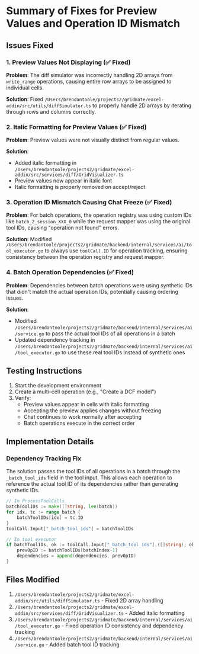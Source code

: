 # Summary of Fixes for Preview Values and Operation ID Mismatch

## Issues Fixed

### 1. Preview Values Not Displaying (✅ Fixed)
**Problem**: The diff simulator was incorrectly handling 2D arrays from `write_range` operations, causing entire row arrays to be assigned to individual cells.

**Solution**: Fixed `/Users/brendantoole/projects2/gridmate/excel-addin/src/utils/diffSimulator.ts` to properly handle 2D arrays by iterating through rows and columns correctly.

### 2. Italic Formatting for Preview Values (✅ Fixed)
**Problem**: Preview values were not visually distinct from regular values.

**Solution**: 
- Added italic formatting in `/Users/brendantoole/projects2/gridmate/excel-addin/src/services/diff/GridVisualizer.ts`
- Preview values now appear in italic font
- Italic formatting is properly removed on accept/reject

### 3. Operation ID Mismatch Causing Chat Freeze (✅ Fixed)
**Problem**: For batch operations, the operation registry was using custom IDs like `batch_2_session_XXX_0` while the request mapper was using the original tool IDs, causing "operation not found" errors.

**Solution**: Modified `/Users/brendantoole/projects2/gridmate/backend/internal/services/ai/tool_executor.go` to always use `toolCall.ID` for operation tracking, ensuring consistency between the operation registry and request mapper.

### 4. Batch Operation Dependencies (✅ Fixed)
**Problem**: Dependencies between batch operations were using synthetic IDs that didn't match the actual operation IDs, potentially causing ordering issues.

**Solution**: 
- Modified `/Users/brendantoole/projects2/gridmate/backend/internal/services/ai/service.go` to pass the actual tool IDs of all operations in a batch
- Updated dependency tracking in `/Users/brendantoole/projects2/gridmate/backend/internal/services/ai/tool_executor.go` to use these real tool IDs instead of synthetic ones

## Testing Instructions

1. Start the development environment
2. Create a multi-cell operation (e.g., "Create a DCF model")
3. Verify:
   - Preview values appear in cells with italic formatting
   - Accepting the preview applies changes without freezing
   - Chat continues to work normally after accepting
   - Batch operations execute in the correct order

## Implementation Details

### Dependency Tracking Fix
The solution passes the tool IDs of all operations in a batch through the `_batch_tool_ids` field in the tool input. This allows each operation to reference the actual tool ID of its dependencies rather than generating synthetic IDs.

```go
// In ProcessToolCalls
batchToolIDs := make([]string, len(batch))
for idx, tc := range batch {
    batchToolIDs[idx] = tc.ID
}
toolCall.Input["_batch_tool_ids"] = batchToolIDs

// In tool executor
if batchToolIDs, ok := toolCall.Input["_batch_tool_ids"].([]string); ok {
    prevOpID := batchToolIDs[batchIndex-1]
    dependencies = append(dependencies, prevOpID)
}
```

## Files Modified

1. `/Users/brendantoole/projects2/gridmate/excel-addin/src/utils/diffSimulator.ts` - Fixed 2D array handling
2. `/Users/brendantoole/projects2/gridmate/excel-addin/src/services/diff/GridVisualizer.ts` - Added italic formatting
3. `/Users/brendantoole/projects2/gridmate/backend/internal/services/ai/tool_executor.go` - Fixed operation ID consistency and dependency tracking
4. `/Users/brendantoole/projects2/gridmate/backend/internal/services/ai/service.go` - Added batch tool ID tracking